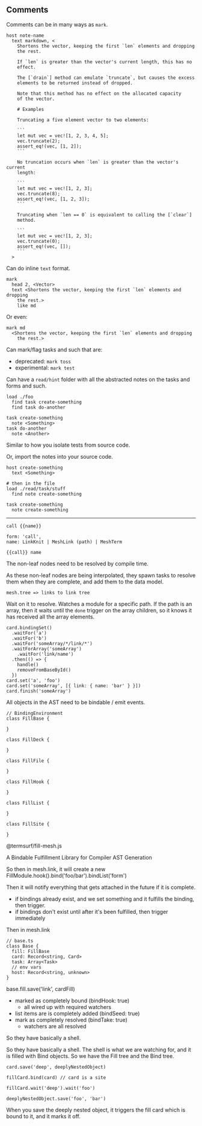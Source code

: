 ## Comments

Comments can be in many ways as `mark`.

    host note-name
      text markdown, <
        Shortens the vector, keeping the first `len` elements and dropping
        the rest.

        If `len` is greater than the vector's current length, this has no
        effect.

        The [`drain`] method can emulate `truncate`, but causes the excess
        elements to be returned instead of dropped.

        Note that this method has no effect on the allocated capacity
        of the vector.

        # Examples

        Truncating a five element vector to two elements:

        ```
        let mut vec = vec![1, 2, 3, 4, 5];
        vec.truncate(2);
        assert_eq!(vec, [1, 2]);
        ```

        No truncation occurs when `len` is greater than the vector's current
        length:

        ```
        let mut vec = vec![1, 2, 3];
        vec.truncate(8);
        assert_eq!(vec, [1, 2, 3]);
        ```

        Truncating when `len == 0` is equivalent to calling the [`clear`]
        method.

        ```
        let mut vec = vec![1, 2, 3];
        vec.truncate(0);
        assert_eq!(vec, []);
        ```
      >

Can do inline `text` format.

    mark
      head 2, <Vector>
      text <Shortens the vector, keeping the first `len` elements and dropping
        the rest.>
        like md

Or even:

    mark md
      <Shortens the vector, keeping the first `len` elements and dropping
        the rest.>

Can mark/flag tasks and such that are:

- deprecated: `mark toss`
- experimental: `mark test`

Can have a `read/hint` folder with all the abstracted notes on the tasks
and forms and such.

    load ./foo
      find task create-something
      find task do-another

    task create-something
      note <Something>
    task do-another
      note <Another>

Similar to how you isolate tests from source code.

Or, import the notes into your source code.

    host create-something
      text <Something>

    # then in the file
    load ./read/task/stuff
      find note create-something

    task create-something
      note create-something

---

    call {{name}}

    form: 'call',
    name: LinkKnit | MeshLink (path) | MeshTerm

    {{call}} name

The non-leaf nodes need to be resolved by compile time.

As these non-leaf nodes are being interpolated, they spawn tasks to
resolve them when they are complete, and add them to the data model.

    mesh.tree => links to link tree

Wait on it to resolve. Watches a module for a specific path. If the path
is an array, then it waits until the `done` trigger on the array
children, so it knows it has received all the array elements.

    card.bindingSet()
      .waitFor('a')
      .waitFor('b')
      .waitFor('someArray/*/link/*')
      .waitForArray('someArray')
        .waitFor('link/name')
      .then(() => {
        handle()
        removeFromBaseById()
      })
    card.set('a', 'foo')
    card.set('someArray', [{ link: { name: 'bar' } }])
    card.finish('someArray')

All objects in the AST need to be bindable / emit events.

    // BindingEnvironment
    class FillBase {

    }

    class FillDeck {

    }

    class FillFile {

    }

    class FillHook {

    }

    class FillList {

    }

    class FillSite {

    }

@termsurf/fill-mesh.js

A Bindable Fulfillment Library for Compiler AST Generation

So then in mesh.link, it will create a new
FillModule.hook().bind('foo/bar').bindList('form')

Then it will notify everything that gets attached in the future if it is
complete.

- if bindings already exist, and we set something and it fulfills the
  binding, then trigger.
- if bindings don't exist until after it's been fulfilled, then trigger
  immediately

Then in mesh.link

    // base.ts
    class Base {
      fill: FillBase
      card: Record<string, Card>
      task: Array<Task>
      // env vars
      host: Record<string, unknown>
    }

base.fill.save('link', cardFill)

- marked as completely bound (bindHook: true)
  - all wired up with required watchers
- list items are is completely added (bindSeed: true)
- mark as completely resolved (bindTake: true)
  - watchers are all resolved

So they have basically a shell.

So they have basically a shell. The shell is what we are watching for,
and it is filled with Bind objects. So we have the Fill tree and the
Bind tree.

    card.save('deep', deeplyNestedObject)

    fillCard.bind(card) // card is a site

    fillCard.wait('deep').wait('foo')

    deeplyNestedObject.save('foo', 'bar')

When you save the deeply nested object, it triggers the fill card which
is bound to it, and it marks it off.
